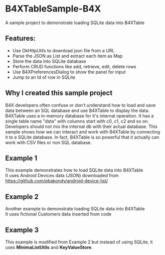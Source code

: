# B4XTableSample-B4X
A sample project to demonstrate loading SQLite data into B4XTable

## Features:
- Use OkHttpUtils to download json file from a URL
- Parse the JSON as List and extract each item as Map
- Store the data into SQLite database
- Perform CRUD functions like add, retrieve, edit, delete rows
- Use B4XPreferencesDialog to show the panel for input
- Jump to an Id of row in SQLite

## Why I created this sample project
B4X developers often confuse or don't understand how to load and save data between an SQL database and use B4XTable to display the data. 
B4XTable uses a in-memory database for it's internal operation. It has a single table name "data" with columns start with c0, c1, c2 and so on.
Developers should not mix the internal db with their actual database. 
This sample shows how we can interact and work with B4XTable by connecting it to a SQLite database.
In fact, B4XTable is so powerful that it actually can work with CSV files or non SQL database.

## Example 1
This example demonstrates how to load SQLite data into B4XTable \
It uses Android Devices data (JSON) downloaded from https://github.com/pbakondy/android-device-list/

## Example 2
Another example to demonstrate loading SQLite data into B4XTable \
It uses fictional Customers data inserted from code

## Example 3
This example is modified from Example 2 but instead of using SQLite, it uses **MinimaListUtils** and **KeyValueStore**.
